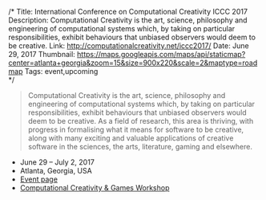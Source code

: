 /*
Title: International Conference on Computational Creativity ICCC 2017
Description: Computational Creativity is the art, science, philosophy and engineering of computational systems which, by taking on particular responsibilities, exhibit behaviours that unbiased observers would deem to be creative.
Link: http://computationalcreativity.net/iccc2017/
Date: June 29, 2017
Thumbnail: https://maps.googleapis.com/maps/api/staticmap?center=atlanta+georgia&zoom=15&size=900x220&scale=2&maptype=roadmap
Tags: event,upcoming  
*/



> Computational Creativity is the art, science, philosophy and engineering of computational systems which, by taking on particular responsibilities, exhibit behaviours that unbiased observers would deem to be creative. As a field of research, this area is thriving, with progress in formalising what it means for software to be creative, along with many exciting and valuable applications of creative software in the sciences, the arts, literature, gaming and elsewhere.


- June 29 – July 2, 2017
- Atlanta, Georgia, USA
- [Event page](http://computationalcreativity.net/iccc2017/)
- [Computational Creativity & Games Workshop](http://www.ccgworkshop.org/)
